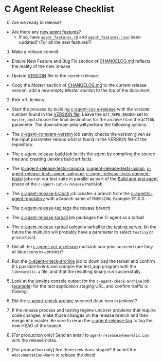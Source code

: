 # C Agent Release Checklist

0. Are we ready to release?

- Are there any [new agent features](https://newrelic.jiveon.com/people/zkay@newrelic.com/blog/2018/06/22/your-agent-features-are-our-ui-features-too)?
  - If so, have [`agent_features.rb`](https://source.datanerd.us/APM/rpm_site/blob/master/app/models/agent_feature.rb) and [`agent_features.json`](https://source.datanerd.us/APM/agent-feature-list/blob/master/public-html/agent_features.json) been updated?  (For *all* the new features?)

1. Make a release commit.

- Ensure New Feature and Bug Fix section of [CHANGELOG.md](https://source.datanerd.us/c-agent/c-agent/blob/master/CHANGELOG.md) reflects the reality of the new release

- Update [VERSION](https://source.datanerd.us/c-agent/c-agent/blob/master/VERSION) file to the current release.

- Copy the *Master* section of [CHANGELOG.md](https://source.datanerd.us/c-agent/c-agent/blob/master/CHANGELOG.md) to the current release version, add a new empty *Master* section to the top of the document.


2. Kick off Jenkins.

- Start the process by building [c-agent-cut-a-release](https://c-agent-build.pdx.vm.datanerd.us/job/c-agent-cut-a-release/build?delay=0sec) with the `VERSION` number found in the [VERSION file](https://source.datanerd.us/c-agent/c-agent/blob/master/VERSION).  Leave the  `GIT_REPO_BRANCH` set to `master`, and choose the final destination for the archive from the `ACTION` parameter. The downstream jobs will perform the following actions.

- The [c-agent-compare-version](https://c-agent-build.pdx.vm.datanerd.us/job/c-agent-compare-version/) job sanity checks the version given as the input parameter versus what is found in the VERSION file of the repository.

- The [c-agent-release-build](https://c-agent-build.pdx.vm.datanerd.us/job/c-agent-release-build/) job builds the agent by compiling the source tree and creating Jenkins build artifacts.

- The ([c-agent-release-tests-cmocka](https://c-agent-build.pdx.vm.datanerd.us/job/c-agent-release-tests-cmocka/), [c-agent-release-tests-axiom](https://c-agent-build.pdx.vm.datanerd.us/job/c-agent-release-tests-axiom/), [c-agent-release-tests-axiom-valgrind](https://c-agent-build.pdx.vm.datanerd.us/job/c-agent-release-tests-axiom-valgrind/), [c-agent-release-tests-daemon-tests](https://c-agent-build.pdx.vm.datanerd.us/job/c-agent-release-tests-daemon-tests/)) jobs run our test suite in parallel as part of the [Build and test agent](https://source.datanerd.us/c-agent/c-agent/blob/master/jenkins/jobs/jobs.groovy#L48) phase of the `c-agent-cut-a-release` multiJob.

- The [c-agent-release-branch](https://c-agent-build.pdx.vm.datanerd.us/job/c-agent-release-branch/) job creates a branch from the [c-agent/c-agent repository](https://source.datanerd.us/c-agent/c-agent) with a branch name of R`VERSION`. Example: R1.0.0.

- The [c-agent-release-tag](https://c-agent-build.pdx.vm.datanerd.us/job/c-agent-release-tag/) tags the release branch

- The [c-agent-release-tarball](https://c-agent-build.pdx.vm.datanerd.us/job/c-agent-release-tarball/) job packages the C-agent as a tarball

- The [c-agent-release-tarball](https://c-agent-build.pdx.vm.datanerd.us/job/c-agent-release-tarball/) upload a tarball [to the testing server](http://nr-downloads-private.s3-website-us-east-1.amazonaws.com/75ac22b116/c_agent/), (in the future the multiJob will probably have a parameter to select `testing` or `production`).

3. Did all the [c-agent-cut-a-release](https://c-agent-build.pdx.vm.datanerd.us/job/c-agent-cut-a-release/) multiJob sub-jobs succeed (are they all blue icons in Jenkins)?

4. Run the [c-agent-check-archive](https://c-agent-build.pdx.vm.datanerd.us/job/c-agent-check-archive/) job to download the tarball and confirm it's possible to link and compile the test_app program with the `libnewrelic.a` file, and that the resulting binary run successfully.

5. Look at the jenkins console output for the `c-agent-check-archive` job ([example](https://c-agent-build.pdx.vm.datanerd.us/job/c-agent-check-archive/4/console)) for the test application staging URL, and confirm traffic is flowing.

6. Did the [c-agent-check-archive](https://c-agent-build.pdx.vm.datanerd.us/job/c-agent-check-archive/) succeed (blue icon in jenkins)?

7. If the release process and testing regime uncover problems that require code changes, make those changes on the release branch and then merge into master.  Be sure to rerun the [c-agent-release-tag](https://c-agent-build.pdx.vm.datanerd.us/job/c-agent-release-branch/) to tag the new HEAD of the branch.

8. [For production only] Send an email to `agent-releases@newrelic.com` with the release notes.

9. [For production only] Are there new docs staged? If so tell the `#documentation` `@hero` to release the docs!
